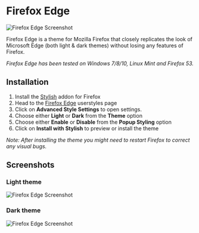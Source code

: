 # Firefox Edge

![Firefox Edge Screenshot](https://github.com/sapierens/firefox-edge/raw/master/Resources/ffedge_window.png)

Firefox Edge is a theme for Mozilla Firefox that closely replicates the look of Microsoft Edge (both light & dark themes) without losing any features of Firefox.

*Firefox Edge has been tested on Windows 7/8/10, Linux Mint and Firefox 53.*

## Installation
1. Install the [Stylish](https://addons.mozilla.org/en-US/firefox/addon/stylish/) addon for Firefox
2. Head to the [Firefox Edge](https://userstyles.org/styles/135593/firefox-edge) userstyles page
3. Click on **Advanced Style Settings** to open settings.
4. Choose either **Light** or **Dark** from the **Theme** option
5. Choose either **Enable** or **Disable** from the **Popup Styling** option
6. Click on **Install with Stylish** to preview or install the theme

*Note: After installing the theme you might need to restart Firefox to correct any visual bugs.*

## Screenshots
### Light theme
![Firefox Edge Screenshot](https://github.com/sapierens/firefox-edge/raw/master/Resources/ffedge_window_light.png)

### Dark theme
![Firefox Edge Screenshot](https://github.com/sapierens/firefox-edge/raw/master/Resources/ffedge_window_dark.png)
